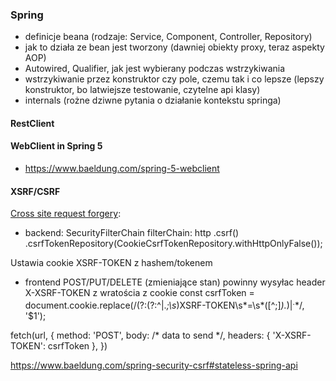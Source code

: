 ### Spring
- definicje beana (rodzaje: Service, Component, Controller, Repository)
- jak to działa ze bean jest tworzony (dawniej obiekty proxy, teraz aspekty AOP)
- Autowired, Qualifier, jak jest wybierany podczas wstrzykiwania
- wstrzykiwanie przez konstruktor czy pole, czemu tak i co lepsze (lepszy konstruktor, bo latwiejsze testowanie, czytelne api klasy)
- internals (rożne dziwne pytania o działanie kontekstu springa)

#### RestClient

#### WebClient in Spring 5
- https://www.baeldung.com/spring-5-webclient


#### XSRF/CSRF
[Cross site request forgery](https://pl.wikipedia.org/wiki/Cross-site_request_forgery):
- backend:
SecurityFilterChain filterChain: 
       http
          .csrf()
          .csrfTokenRepository(CookieCsrfTokenRepository.withHttpOnlyFalse()); 

Ustawia cookie XSRF-TOKEN z hashem/tokenem

- frontend
POST/PUT/DELETE (zmieniające stan) powinny wysyłac header X-XSRF-TOKEN z wratościa z cookie
const csrfToken = document.cookie.replace(/(?:(?:^|.*;\s*)XSRF-TOKEN\s*\=\s*([^;]*).*$)|^.*$/, '$1');

fetch(url, {
  method: 'POST',
  body: /* data to send */,
  headers: { 'X-XSRF-TOKEN': csrfToken },
})


https://www.baeldung.com/spring-security-csrf#stateless-spring-api
